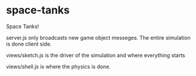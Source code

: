 # space-tanks
Space Tanks!

server.js only broadcasts new game object messeges. The entire simulation is done client side.

views/sketch.js is the driver of the simulation and where everything starts

views/shell.js is where the physics is done.
